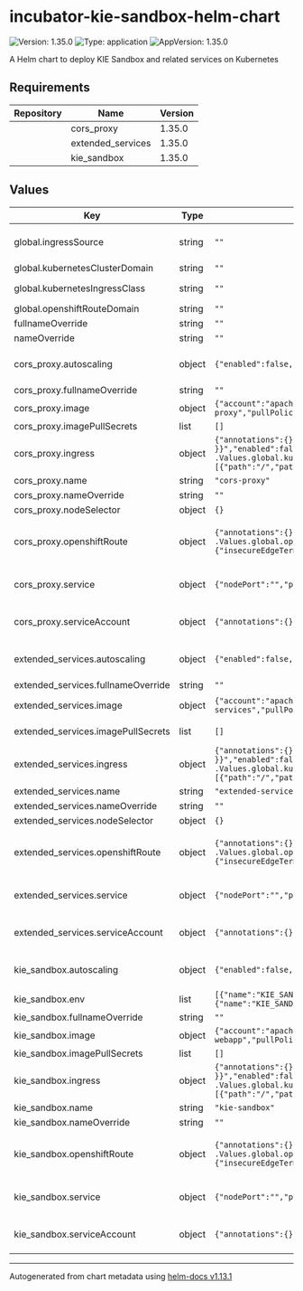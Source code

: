 <!--
   Licensed to the Apache Software Foundation (ASF) under one
   or more contributor license agreements.  See the NOTICE file
   distributed with this work for additional information
   regarding copyright ownership.  The ASF licenses this file
   to you under the Apache License, Version 2.0 (the
   "License"); you may not use this file except in compliance
   with the License.  You may obtain a copy of the License at
     http://www.apache.org/licenses/LICENSE-2.0
   Unless required by applicable law or agreed to in writing,
   software distributed under the License is distributed on an
   "AS IS" BASIS, WITHOUT WARRANTIES OR CONDITIONS OF ANY
   KIND, either express or implied.  See the License for the
   specific language governing permissions and limitations
   under the License.
-->

# incubator-kie-sandbox-helm-chart

![Version: 1.35.0](https://img.shields.io/badge/Version-1.35.0-informational?style=flat-square) ![Type: application](https://img.shields.io/badge/Type-application-informational?style=flat-square) ![AppVersion: 1.35.0](https://img.shields.io/badge/AppVersion-1.35.0-informational?style=flat-square)

A Helm chart to deploy KIE Sandbox and related services on Kubernetes

## Requirements

| Repository | Name              | Version |
| ---------- | ----------------- | ------- |
|            | cors_proxy        | 1.35.0  |
|            | extended_services | 1.35.0  |
|            | kie_sandbox       | 1.35.0  |

## Values

| Key                                | Type   | Default                                                                                                                                                                                                                                                | Description                                                                                                                                     |
| ---------------------------------- | ------ | ------------------------------------------------------------------------------------------------------------------------------------------------------------------------------------------------------------------------------------------------------ | ----------------------------------------------------------------------------------------------------------------------------------------------- |
| global.ingressSource               | string | `""`                                                                                                                                                                                                                                                   | Which ingress source is being used (none/"minikube"/"kubernetes"/"openshift") Obs.: For NOTES generation only                                   |
| global.kubernetesClusterDomain     | string | `""`                                                                                                                                                                                                                                                   | If using Minikube or Kubernetes, set the cluster domain                                                                                         |
| global.kubernetesIngressClass      | string | `""`                                                                                                                                                                                                                                                   | If using Minikube or Kubernetes, set the Ingress class (i.e: nginx)                                                                             |
| global.openshiftRouteDomain        | string | `""`                                                                                                                                                                                                                                                   | If using OpenShift Routes, set the Route domain                                                                                                 |
| fullnameOverride                   | string | `""`                                                                                                                                                                                                                                                   | Overrides charts full name                                                                                                                      |
| nameOverride                       | string | `""`                                                                                                                                                                                                                                                   | Overrides charts name                                                                                                                           |
| cors_proxy.autoscaling             | object | `{"enabled":false,"maxReplicas":100,"minReplicas":1,"targetCPUUtilizationPercentage":80}`                                                                                                                                                              | CORS Proxy HorizontalPodAutoscaler configuration (https://kubernetes.io/docs/tasks/run-application/horizontal-pod-autoscale/)                   |
| cors_proxy.fullnameOverride        | string | `""`                                                                                                                                                                                                                                                   | Overrides charts full name                                                                                                                      |
| cors_proxy.image                   | object | `{"account":"apache","name":"incubator-kie-cors-proxy","pullPolicy":"IfNotPresent","registry":"docker.io","tag":"main"}`                                                                                                                               | Image source configuration for the CORS Proxy image                                                                                             |
| cors_proxy.imagePullSecrets        | list   | `[]`                                                                                                                                                                                                                                                   | Pull secrets used when pulling CORS Proxy image                                                                                                 |
| cors_proxy.ingress                 | object | `{"annotations":{},"className":"{{ .Values.global.kubernetesIngressClass }}","enabled":false,"hosts":[{"host":"cors-proxy.{{ .Values.global.kubernetesClusterDomain }}","paths":[{"path":"/","pathType":"ImplementationSpecific"}]}],"tls":[]}`        | CORS Proxy Ingress configuration (https://kubernetes.io/docs/concepts/services-networking/ingress/)                                             |
| cors_proxy.name                    | string | `"cors-proxy"`                                                                                                                                                                                                                                         | The CORS Proxy application name                                                                                                                 |
| cors_proxy.nameOverride            | string | `""`                                                                                                                                                                                                                                                   | Overrides charts name                                                                                                                           |
| cors_proxy.nodeSelector            | object | `{}`                                                                                                                                                                                                                                                   |                                                                                                                                                 |
| cors_proxy.openshiftRoute          | object | `{"annotations":{},"enabled":false,"host":"cors-proxy.{{ .Values.global.openshiftRouteDomain }}","tls":{"insecureEdgeTerminationPolicy":"None","termination":"edge"}}`                                                                                 | CORS Proxy OpenShift Route configuration (https://docs.openshift.com/container-platform/4.14/networking/routes/route-configuration.html)        |
| cors_proxy.service                 | object | `{"nodePort":"","port":8080,"type":"ClusterIP"}`                                                                                                                                                                                                       | CORS Proxy Service configuration (https://kubernetes.io/docs/concepts/services-networking/service/)                                             |
| cors_proxy.serviceAccount          | object | `{"annotations":{},"create":true,"name":""}`                                                                                                                                                                                                           | CORS Proxy ServiceAccount configuration (https://kubernetes.io/docs/concepts/security/service-accounts/)                                        |
| extended_services.autoscaling      | object | `{"enabled":false,"maxReplicas":100,"minReplicas":1,"targetCPUUtilizationPercentage":80}`                                                                                                                                                              | Extended Services HorizontalPodAutoscaler configuration (https://kubernetes.io/docs/tasks/run-application/horizontal-pod-autoscale/)            |
| extended_services.fullnameOverride | string | `""`                                                                                                                                                                                                                                                   | Overrides charts full name                                                                                                                      |
| extended_services.image            | object | `{"account":"apache","name":"incubator-kie-sandbox-extended-services","pullPolicy":"IfNotPresent","registry":"docker.io","tag":"main"}`                                                                                                                | Image source configuration for the Extended Services image                                                                                      |
| extended_services.imagePullSecrets | list   | `[]`                                                                                                                                                                                                                                                   | Pull secrets used when pulling Extended Services image                                                                                          |
| extended_services.ingress          | object | `{"annotations":{},"className":"{{ .Values.global.kubernetesIngressClass }}","enabled":false,"hosts":[{"host":"extended-services.{{ .Values.global.kubernetesClusterDomain }}","paths":[{"path":"/","pathType":"ImplementationSpecific"}]}],"tls":[]}` | Extended Services Ingress configuration (https://kubernetes.io/docs/concepts/services-networking/ingress/)                                      |
| extended_services.name             | string | `"extended-services"`                                                                                                                                                                                                                                  | The Extended Services application name                                                                                                          |
| extended_services.nameOverride     | string | `""`                                                                                                                                                                                                                                                   | Overrides charts name                                                                                                                           |
| extended_services.nodeSelector     | object | `{}`                                                                                                                                                                                                                                                   |                                                                                                                                                 |
| extended_services.openshiftRoute   | object | `{"annotations":{},"enabled":false,"host":"extended-services.{{ .Values.global.openshiftRouteDomain }}","tls":{"insecureEdgeTerminationPolicy":"None","termination":"edge"}}`                                                                          | Extended Services OpenShift Route configuration (https://docs.openshift.com/container-platform/4.14/networking/routes/route-configuration.html) |
| extended_services.service          | object | `{"nodePort":"","port":21345,"type":"ClusterIP"}`                                                                                                                                                                                                      | Extended Services Service configuration (https://kubernetes.io/docs/concepts/services-networking/service/)                                      |
| extended_services.serviceAccount   | object | `{"annotations":{},"create":true,"name":""}`                                                                                                                                                                                                           | Extended Services ServiceAccount configuration (https://kubernetes.io/docs/concepts/security/service-accounts/)                                 |
| kie_sandbox.autoscaling            | object | `{"enabled":false,"maxReplicas":100,"minReplicas":1,"targetCPUUtilizationPercentage":80}`                                                                                                                                                              | KIE Sandbox HorizontalPodAutoscaler configuration (https://kubernetes.io/docs/tasks/run-application/horizontal-pod-autoscale/)                  |
| kie_sandbox.env                    | list   | `[{"name":"KIE_SANDBOX_EXTENDED_SERVICES_URL","value":"http://127.0.0.1:21345"},{"name":"KIE_SANDBOX_CORS_PROXY_URL","value":"http://127.0.0.1:8081"}]`                                                                                                | Env variables for KIE Sandbox deployment                                                                                                        |
| kie_sandbox.fullnameOverride       | string | `""`                                                                                                                                                                                                                                                   | Overrides charts full name                                                                                                                      |
| kie_sandbox.image                  | object | `{"account":"apache","name":"incubator-kie-sandbox-webapp","pullPolicy":"IfNotPresent","registry":"docker.io","tag":"main"}`                                                                                                                           | Image source configuration for the KIE Sandbox image                                                                                            |
| kie_sandbox.imagePullSecrets       | list   | `[]`                                                                                                                                                                                                                                                   | Pull secrets used when pulling KIE Sandbox image                                                                                                |
| kie_sandbox.ingress                | object | `{"annotations":{},"className":"{{ .Values.global.kubernetesIngressClass }}","enabled":false,"hosts":[{"host":"kie-sandbox.{{ .Values.global.kubernetesClusterDomain }}","paths":[{"path":"/","pathType":"ImplementationSpecific"}]}],"tls":[]}`       | KIE Sandbox Ingress configuration (https://kubernetes.io/docs/concepts/services-networking/ingress/)                                            |
| kie_sandbox.name                   | string | `"kie-sandbox"`                                                                                                                                                                                                                                        | The KIE Sandbox application name                                                                                                                |
| kie_sandbox.nameOverride           | string | `""`                                                                                                                                                                                                                                                   | Overrides charts name                                                                                                                           |
| kie_sandbox.openshiftRoute         | object | `{"annotations":{},"enabled":false,"host":"kie-sandbox.{{ .Values.global.openshiftRouteDomain }}","tls":{"insecureEdgeTerminationPolicy":"None","termination":"edge"}}`                                                                                | KIE Sandbox OpenShift Route configuration (https://docs.openshift.com/container-platform/4.14/networking/routes/route-configuration.html)       |
| kie_sandbox.service                | object | `{"nodePort":"","port":8080,"type":"ClusterIP"}`                                                                                                                                                                                                       | KIE Sandbox Service configuration (https://kubernetes.io/docs/concepts/services-networking/service/)                                            |
| kie_sandbox.serviceAccount         | object | `{"annotations":{},"create":true,"name":""}`                                                                                                                                                                                                           | KIE Sandbox ServiceAccount configuration (https://kubernetes.io/docs/concepts/security/service-accounts/)                                       |

---

Autogenerated from chart metadata using [helm-docs v1.13.1](https://github.com/norwoodj/helm-docs/releases/v1.13.1)
